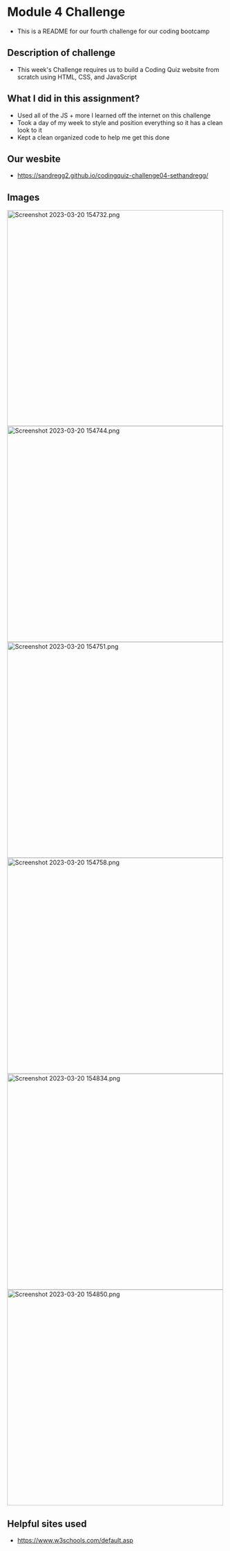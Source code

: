 # Module 4 Challenge
- This is a README for our fourth challenge for our coding bootcamp
## Description of challenge
- This week's Challenge requires us to build a Coding Quiz website from scratch using HTML, CSS, and JavaScript
## What I did in this assignment?
- Used all of the JS + more I learned off the internet on this challenge
- Took a day of my week to style and position everything so it has a clean look to it
- Kept a clean organized code to help me get this done
## Our wesbite
- https://sandregg2.github.io/codingquiz-challenge04-sethandregg/
## Images
<img width="500" alt="Screenshot 2023-03-20 154732.png" src="https://github.com/sandregg2/CodingQuiz-challenge04-sethandregg/blob/main/Assets/Screenshot%202023-03-20%20154732.png">
<img width="500" alt="Screenshot 2023-03-20 154744.png" src="https://github.com/sandregg2/CodingQuiz-challenge04-sethandregg/blob/main/Assets/Screenshot%202023-03-20%20154744.png">
<img width="500" alt="Screenshot 2023-03-20 154751.png" src="https://github.com/sandregg2/CodingQuiz-challenge04-sethandregg/blob/main/Assets/Screenshot%202023-03-20%20154751.png">
<img width="500" alt="Screenshot 2023-03-20 154758.png" src="https://github.com/sandregg2/CodingQuiz-challenge04-sethandregg/blob/main/Assets/Screenshot%202023-03-20%20154758.png">
<img width="500" alt="Screenshot 2023-03-20 154834.png" src="https://github.com/sandregg2/CodingQuiz-challenge04-sethandregg/blob/main/Assets/Screenshot%202023-03-20%20154834.png">
<img width="500" alt="Screenshot 2023-03-20 154850.png" src="https://github.com/sandregg2/CodingQuiz-challenge04-sethandregg/blob/main/Assets/Screenshot%202023-03-20%20154850.png">

## Helpful sites used
- https://www.w3schools.com/default.asp
